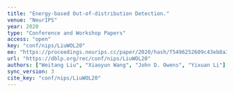 ```yaml
---
title: "Energy-based Out-of-distribution Detection."
venue: "NeurIPS"
year: 2020
type: "Conference and Workshop Papers"
access: "open"
key: "conf/nips/LiuWOL20"
ee: "https://proceedings.neurips.cc/paper/2020/hash/f5496252609c43eb8a3d147ab9b9c006-Abstract.html"
url: "https://dblp.org/rec/conf/nips/LiuWOL20"
authors: ["Weitang Liu", "Xiaoyun Wang", "John D. Owens", "Yixuan Li"]
sync_version: 3
cite_key: "conf/nips/LiuWOL20"
---
```

